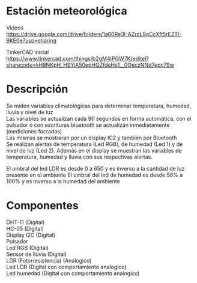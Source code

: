 # Estación meteorológica  
  
Videos  
https://drive.google.com/drive/folders/1a60Re3I-AZrzL9qCcXft5rEZTI-9KE0e?usp=sharing  
  
TinkerCAD inicial  
https://www.tinkercad.com/things/b2gM4IPGW7K/editel?sharecode=kH8NKpH_HSYiA50epHQZfdeHs1__0OeczNNd7epc79w  
  
# Descripción  
  
Se miden variables climatológicas para determinar temperatura, humedad, lluvia y nivel de luz   
Las variables se actualizan cada 90 segundos en forma automática, con el pulsador o con escrituras bluetooth se actualizan inmediatamente (mediciones forzadas)   
Las mismas se mostraran por un display IC2 y también por Bluetooth  
Se realizan alertas de temperatura (Led RGB), de humedad (Led 1) y de nivel de luz (Led 2). Además en el display se muestran las variables de temperatura, humedad y lluvia con sus respectivas alertas.    
   
El umbral del led LDR es desde 0 a 650 y es inverso a la cantidad de luz presente en el ambiente 
El umbral del led de humedad es desde 58% a 100% y es inverso a la humedad del ambiente
  
# Componentes  
  
DHT-11 (Digital)  
HC-05 (Digital)  
Display I2C (Digital)  
Pulsador  
Led RGB (Digital)  
Sensor de lluvia  (Digital)   
LDR (Fotorresistencia) (Analogico)   
Led LDR (Digital con comportamiento analogico)    
Led humedad (Digital con comportamiento analogico)    
